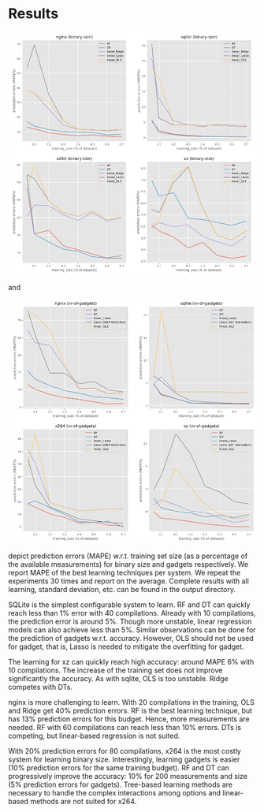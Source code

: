 # Results

![config](../output/MAPE_evolution_binary-size_all.png)

and

![config](../output/MAPE_evolution_nr-of-gadgets_all.png)

depict prediction errors (MAPE) w.r.t. training set size (as a percentage of the available measurements) for binary size and gadgets respectively. We report MAPE of the best learning techniques per system. We repeat the experiments 30 times and report on the average. Complete results with all learning, standard deviation, etc. can be found in the output directory. 

SQLite is the simplest configurable system to learn. 
RF and DT can quickly reach less than 1% error with $40$ compilations. Already with 10 compilations, the prediction error is around 5%. 
Though more unstable, linear regression models can also achieve less than 5%. 
Similar observations can be done for the prediction of gadgets w.r.t. accuracy. 
However, OLS should not be used for gadget, that is, Lasso is needed to mitigate the overfitting for gadget. 

The learning for xz can quickly reach high accuracy: around MAPE 6%  with 10 compilations. 
The increase of the training set does not improve significantly the accuracy. 
As with sqlite, OLS is too unstable. 
Ridge competes with DTs.

nginx is more challenging to learn. 
With 20 compilations in the training, OLS and Ridge get 40% prediction errors. 
RF is the best learning technique, but has 13% prediction errors for this budget. 
Hence, more measurements are needed. 
RF with 60 compilations can reach less than 10% errors. 
DTs is competing, but linear-based regression is not suited.

With 20% prediction errors for 80 compilations, x264 is the most costly system for learning binary size. 
Interestingly, learning gadgets is easier (10% prediction errors for the same training budget). 
RF and DT can progressively improve the accuracy: 10% for 200 measurements and size (5% prediction errors for gadgets). 
Tree-based learning methods are necessary to handle the complex interactions among options and linear-based methods are not suited for x264. 
